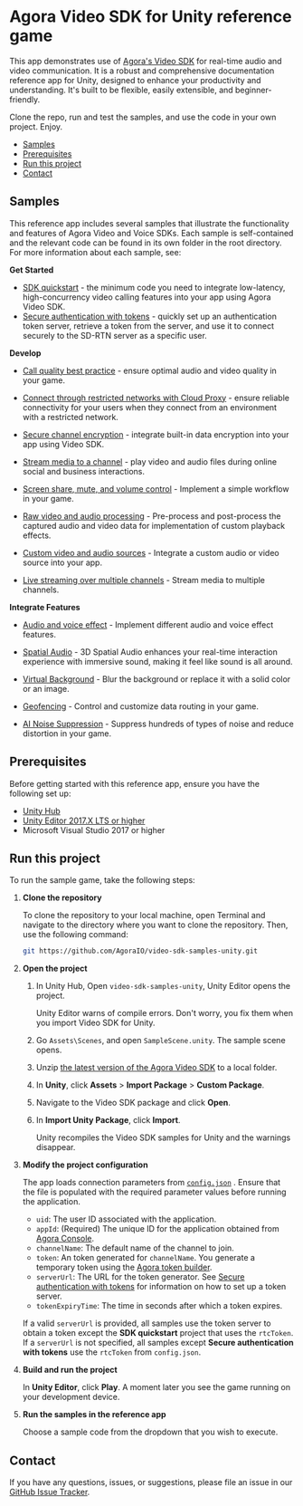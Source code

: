 # Agora Video SDK for Unity reference game

This app demonstrates use of [Agora's Video SDK](https://docs.agora.io/en/video-calling/get-started/get-started-sdk?platform=unity) for real-time audio and video communication. It is a robust and comprehensive documentation reference app for Unity, designed to enhance your productivity and understanding. It's built to be flexible, easily extensible, and beginner-friendly.

Clone the repo, run and test the samples, and use the code in your own project. Enjoy.

- [Samples](#samples)
- [Prerequisites](#prerequisites)
- [Run this project](#run-this-project)
- [Contact](#contact)

## Samples  

This reference app includes several samples that illustrate the functionality and features of Agora Video and Voice SDKs. Each sample is self-contained and the relevant code can be found in its own folder in the root directory. For more information about each sample, see:

**Get Started**

- [SDK quickstart](./Assets/get-started) - the minimum code you need to integrate low-latency, high-concurrency
  video calling features into your app using Agora Video SDK.
- [Secure authentication with tokens](./Assets/authentication-workflow/) - quickly set up an authentication token 
  server, retrieve
  a token from the server, and use it to connect securely to the SD-RTN server as a specific user.

**Develop**

- [Call quality best practice](./Assets/ensure-call-quality/) - ensure optimal audio and video quality in your game.

- [Connect through restricted networks with Cloud Proxy](./Assets/cloud-proxy/) - ensure reliable connectivity for 
  your users when they connect from an
  environment with a restricted network.

- [Secure channel encryption](./Assets/media-stream-encryption/) - integrate built-in data encryption into your app 
  using Video SDK.

- [Stream media to a channel](./Assets/play-media/) - play video and audio files during online social and business interactions.

- [Screen share, mute, and volume control](./Assets/product-workflow/productWorkflowManager.cs) - Implement a simple workflow in your game.

- [Raw video and audio processing](./Assets//raw-audio-and-video/RawAudioVideo.cs) - Pre-process and post-process the captured audio and video data for implementation of custom playback effects.

- [Custom video and audio sources](./Assets/custom-audio-and-video/CustomAudioAndVideo.cs) - Integrate a custom audio or video source into your app.

- [Live streaming over multiple channels](./Assets/live-streaming-over-multiple-channels/multiChannelLiveStreamingManager.cs) - Stream media to multiple channels.


**Integrate Features**

- [Audio and voice effect](./Assets/audio-and-voice-effects) - Implement different audio and voice effect features.

- [Spatial Audio](./Assets/spatial-audio/spatialAudioManager.cs) - 3D Spatial Audio enhances your real-time interaction experience with immersive sound, making it feel like sound is all around.

- [Virtual Background](./Assets/virtual-background/virtualBackground.cs) - Blur the background or replace it with a solid color or an image.

- [Geofencing](./Assets/geofencing/geofencing.cs) - Control and customize data routing in your game.

- [AI Noise Suppression](./Assets/ai-noise-suppress) - Suppress hundreds of types of noise and reduce distortion in your game.


## Prerequisites

Before getting started with this reference app, ensure you have the following set up:

- [Unity Hub](https://unity.com/download)
- [Unity Editor 2017.X LTS or higher](https://unity.com/releases/editor/archive)
- Microsoft Visual Studio 2017 or higher

## Run this project

To run the sample game, take the following steps:

1. **Clone the repository**

    To clone the repository to your local machine, open Terminal and navigate to the directory where you want to clone the repository. Then, use the following command:

    ```bash
    git https://github.com/AgoraIO/video-sdk-samples-unity.git
    ```

1. **Open the project**   

    1. In Unity Hub, Open `video-sdk-samples-unity`, Unity Editor opens the project.
       
       Unity Editor warns of compile errors. Don't worry, you fix them when you import Video SDK for Unity. 

    1. Go `Assets\Scenes`, and open `SampleScene.unity`. The sample scene opens.
         
    1. Unzip [the latest version of the Agora Video SDK](https://docs.agora.io/en/sdks?platform=unity) to a local folder.

   1. In **Unity**, click **Assets** > **Import Package** > **Custom Package**.

   1. Navigate to the Video SDK package and click **Open**.

   1. In **Import Unity Package**, click **Import**.
   
      Unity recompiles the Video SDK samples for Unity and the warnings disappear. 

1. **Modify the project configuration**

   The app loads connection parameters from [`config.json`](./Assets/agora-manager/config.json)
   . Ensure that the file is populated with the required parameter values before running the application.

    - `uid`: The user ID associated with the application.
    - `appId`: (Required) The unique ID for the application obtained from [Agora Console](https://console.agora.io). 
    - `channelName`: The default name of the channel to join.
    - `token`: An token generated for `channelName`. You generate a temporary token using the [Agora token builder](https://agora-token-generator-demo.vercel.app/).
    - `serverUrl`: The URL for the token generator. See [Secure authentication with tokens](authentication-workflow) for information on how to set up a token server.
    - `tokenExpiryTime`: The time in seconds after which a token expires.

    If a valid `serverUrl` is provided, all samples use the token server to obtain a token except the **SDK quickstart** project that uses the `rtcToken`. If a `serverUrl` is not specified, all samples except **Secure authentication with tokens** use the `rtcToken` from `config.json`.

1. **Build and run the project**

    In **Unity Editor**, click **Play**. A moment later you see the game running on your development device.
1. **Run the samples in the reference app**

   Choose a sample code from the dropdown that you wish to execute.

## Contact

If you have any questions, issues, or suggestions, please file an issue in our [GitHub Issue Tracker](https://github.com/AgoraIO/video-sdk-samples-unity/issues).